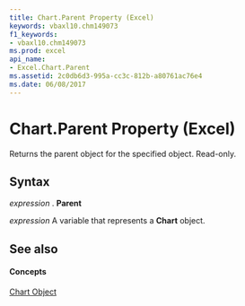 ```yaml
---
title: Chart.Parent Property (Excel)
keywords: vbaxl10.chm149073
f1_keywords:
- vbaxl10.chm149073
ms.prod: excel
api_name:
- Excel.Chart.Parent
ms.assetid: 2c0db6d3-995a-cc3c-812b-a80761ac76e4
ms.date: 06/08/2017
---
```



# Chart.Parent Property (Excel)

Returns the parent object for the specified object. Read-only.


## Syntax

 _expression_ . **Parent**

 _expression_ A variable that represents a **Chart** object.


## See also


#### Concepts


[Chart Object](Excel.Chart(object).md)

